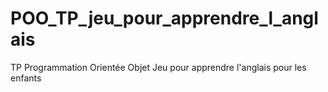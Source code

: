 # POO_TP_jeu_pour_apprendre_l_anglais
TP Programmation Orientée Objet
Jeu pour apprendre l'anglais pour les enfants
